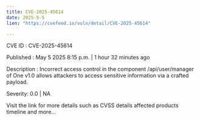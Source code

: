 ```yaml
---
title: CVE-2025-45614
date: 2025-5-5
lien: "https://cvefeed.io/vuln/detail/CVE-2025-45614"

---
```


CVE ID : CVE-2025-45614

Published :  May 5
2025
8:15 p.m. | 1 hour
32 minutes ago

Description : Incorrect access control in the component /api/user/manager of One v1.0 allows attackers to access sensitive information via a crafted payload.

Severity: 0.0 | NA

Visit the link for more details
such as CVSS details
affected products
timeline
and more...
